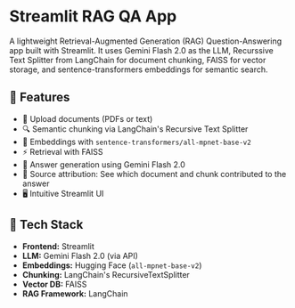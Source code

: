 # Streamlit RAG QA App

A lightweight Retrieval-Augmented Generation (RAG) Question-Answering app built with Streamlit. It uses Gemini Flash 2.0 as the LLM, Recurssive Text Splitter from LangChain for document chunking, FAISS for vector storage, and sentence-transformers embeddings for semantic search.

## 🚀 Features

- 📄 Upload documents (PDFs or text)
- 🔍 Semantic chunking via LangChain's Recursive Text Splitter
- 🔗 Embeddings with `sentence-transformers/all-mpnet-base-v2`
- ⚡ Retrieval with FAISS
- 🧠 Answer generation using Gemini Flash 2.0
- 📝 Source attribution: See which document and chunk contributed to the answer
- 🖥️ Intuitive Streamlit UI

## 🧰 Tech Stack

- **Frontend:** Streamlit
- **LLM:** Gemini Flash 2.0 (via API)
- **Embeddings:** Hugging Face (`all-mpnet-base-v2`)
- **Chunking:** LangChain's RecursiveTextSplitter
- **Vector DB:** FAISS
- **RAG Framework:** LangChain
